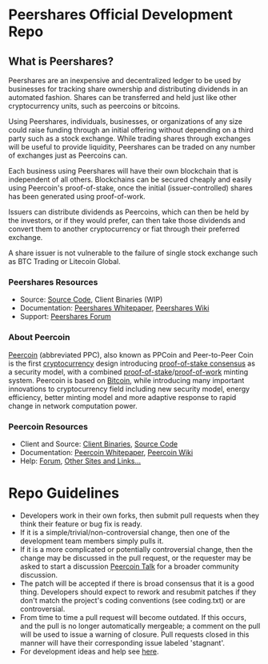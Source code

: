 
# Peershares Official Development Repo

## What is Peershares?

Peershares are an inexpensive and decentralized ledger to be used by businesses for tracking share ownership and distributing dividends in an automated fashion. Shares can be transferred and held just like other cryptocurrency units, such as peercoins or bitcoins.

Using Peershares, individuals, businesses, or organizations of any size could raise funding through an initial offering without depending on a third party such as a stock exchange. While trading shares through exchanges will be useful to provide liquidity, Peershares can be traded on any number of exchanges just as Peercoins can. 

Each business using Peershares will have their own blockchain that is independent of all others. Blockchains can be secured cheaply and easily using Peercoin's proof-of-stake, once the initial (issuer-controlled) shares has been generated using proof-of-work.

Issuers can distribute dividends as Peercoins, which can then be held by the investors, or if they would prefer, can then take those dividends and convert them to another cryptocurrency or fiat through their preferred exchange.

A share issuer is not vulnerable to the failure of single stock exchange such as BTC Trading or Litecoin Global. 

### Peershares Resources
* Source: [Source Code](https://github.com/Peershares/Peershares), Client Binaries (WIP)
* Documentation: [Peershares Whitepaper](http://www.peercointalk.org/index.php?action=dlattach;topic=527.0;attach=96), [Peershares Wiki](https://github.com/Peershares/Peershares/wiki)
* Support: [Peershares Forum](http://www.peercointalk.org/index.php?board=61.0)

### About Peercoin
[Peercoin](http://peercoin.net/) (abbreviated PPC), also known as PPCoin and Peer-to-Peer Coin is the first [cryptocurrency](https://en.wikipedia.org/wiki/Cryptocurrency) design introducing [proof-of-stake consensus](http://peercoin.net/bin/peercoin-paper.pdf) as a security model, with a combined [proof-of-stake](http://peercoin.net/bin/peercoin-paper.pdf)/[proof-of-work](https://en.wikipedia.org/wiki/Proof-of-work_system) minting system. Peercoin is based on [Bitcoin](http://bitcoin.org/en/), while introducing many important innovations to cryptocurrency field including new security model, energy efficiency, better minting model and more adaptive response to rapid change in network computation power.

### Peercoin Resources
* Client and Source:
[Client Binaries](http://sourceforge.net/projects/ppcoin/files/),
[Source Code](https://github.com/ppcoin/ppcoin)
* Documentation: [Peercoin Whitepaper](http://peercoin.net/whitepaper),
[Peercoin Wiki](https://github.com/ppcoin/ppcoin/wiki)
* Help: 
[Forum](http://www.peercointalk.org/),
[Other Sites and Links...](http://www.peercointalk.org/index.php?topic=4.0;topicseen)

# Repo Guidelines

* Developers work in their own forks, then submit pull requests when they think their feature or bug fix is ready.
* If it is a simple/trivial/non-controversial change, then one of the development team members simply pulls it.
* If it is a more complicated or potentially controversial change, then the change may be discussed in the pull request, or the requester may be asked to start a discussion [Peercoin Talk](http://www.peercointalk.org/) for a broader community discussion. 
* The patch will be accepted if there is broad consensus that it is a good thing. Developers should expect to rework and resubmit patches if they don't match the project's coding conventions (see coding.txt) or are controversial.
* From time to time a pull request will become outdated. If this occurs, and the pull is no longer automatically mergeable; a comment on the pull will be used to issue a warning of closure.  Pull requests closed in this manner will have their corresponding issue labeled 'stagnant'.
* For development ideas and help see [here](http://www.peercointalk.org/index.php?board=10.0).
